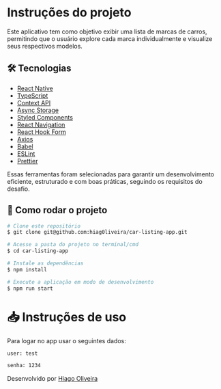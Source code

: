 # Instruções do projeto

Este aplicativo tem como objetivo exibir uma lista de marcas de carros, permitindo que o usuário explore cada marca individualmente e visualize seus respectivos modelos.

## 🛠 Tecnologias

- [React Native](https://reactnative.dev/)
- [TypeScript](https://www.typescriptlang.org/)
- [Context API](https://reactjs.org/docs/context.html)
- [Async Storage](https://react-native-async-storage.github.io/async-storage/)
- [Styled Components](https://styled-components.com/)
- [React Navigation](https://reactnavigation.org/)
- [React Hook Form](https://react-hook-form.com/)
- [Axios](https://axios-http.com/)
- [Babel](https://babeljs.io/)
- [ESLint](https://eslint.org/)
- [Prettier](https://prettier.io/)

Essas ferramentas foram selecionadas para garantir um desenvolvimento eficiente, estruturado e com boas práticas, seguindo os requisitos do desafio.

## 🚀 Como rodar o projeto

```bash
# Clone este repositório
$ git clone git@github.com:hiag0liveira/car-listing-app.git

# Acesse a pasta do projeto no terminal/cmd
$ cd car-listing-app

# Instale as dependências
$ npm install

# Execute a aplicação em modo de desenvolvimento
$ npm run start
```

# 📥 Instruções de uso

Para logar no app usar o seguintes dados:

```bash
user: test

senha: 1234
```

Desenvolvido por [Hiago Oliveira](https://www.linkedin.com/in/hiago-oliveira-520647212/)
